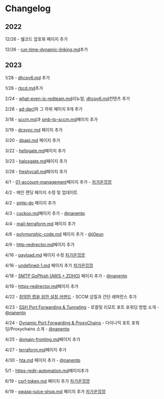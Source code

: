 # Changelog

## 2022

12/26 - 쉘코드 암호화 페이지 추가

12/26 - [run-time-dynamic-linking.md](../defense-evasion/run-time-dynamic-linking.md "mention")추가

## 2023

1/28 - [dhcpv6.md](../credential-access/dhcpv6.md "mention") 추가

1/28 - [rbcd.md](../privilege-escalation/ad/rbcd.md "mention")추가

2/24 - [what-even-is-redteam.md](../what-even-is-redteam.md "mention")리뉴얼, [dhcpv6.md](../credential-access/dhcpv6.md "mention")컨텐츠 추가

2/28 - [ad-dacl](../privilege-escalation/ad-dacl/ "mention")와 그 하위 페이지 9개 추가

3/18 - [sccm.md](../privilege-escalation/ad/sccm.md "mention")과 [smb-to-sccm.md](../credential-access/ntlm-relay/smb-to-sccm.md "mention")페이지 추가

3/19 - [dcsync.md](../credential-access/dcsync.md "mention") 페이지 추가

3/20 - [dpapi.md](../credential-access/dpapi.md "mention") 페이지 추가

3/22 - [hellsgate.md](../personal-research/readme-and-template/hellsgate.md "mention")페이지 추가

3/23 - [halosgate.md](../personal-research/readme-and-template/halosgate.md "mention")페이지 추가

3/28 - [freshycall.md](../personal-research/readme-and-template/freshycall.md "mention")페이지 추가

4/1 - [01-account-management](../critical-info-infrastructure/01-account-management/ "mention")페이지 추가 - [차가운낑깡](http://localhost:5000/u/1y9ExMjOF5OnXgSOyWROhJQascW2 "mention")

4/2 - 메인 랜딩 페이지 수정 및 업데이트

4/2 - [smtp-do](../infrastructure/smtp-do/ "mention") 페이지 추가

4/3 - [cuckoo.md](../homelab/cuckoo.md "mention")페이지 추가 - [@nanentp](ttps://github.com/nanentp)

4/4 - [mail-terraform.md](../infrastructure/infra-automation/mail-terraform.md "mention") 페이지 추가

4/6 - [polymorphic-code.md](../defense-evasion/polymorphic-code.md "mention") 페이지 추가 - [@j0eun](https://github.com/j0eun)

4/9 - [http-redirector.md](../infrastructure/http-redirector.md "mention")페이지 추가

4/16 - [payload.md](../critical-info-infrastructure/01-account-management/payload.md "mention") 페이지 수정 [차가운낑깡](http://localhost:5000/u/1y9ExMjOF5OnXgSOyWROhJQascW2 "mention")

4/16 - [undefined-1.md](../critical-info-infrastructure/01-account-management/undefined-1.md "mention") 페이지 추가 [차가운낑깡](http://localhost:5000/u/1y9ExMjOF5OnXgSOyWROhJQascW2 "mention")

4/18 - [SMTP GoPhish (AWS + ZOHO)](../infrastructure/smtp-aws-zoho.md) 페이지 추가 - [@nanentp](ttps://github.com/nanentp)

4/19 - [https-redirector.md](../infrastructure/https-redirector.md "mention")페이지 추가

4/22 - [취약한 랩을 위한 설정 커맨드](https://www.xn--hy1b43d247a.com/homelab/homelab-misconfigurations) - SCCM 삽질과 간단 레퍼런스 추가

4/23 - [SSH Port Forwarding & Tunneling](../lateral-movement/ssh-tunnel.md) - 로컬및 리모트 포트 포워딩 방법 소개 -[@nanentp](ttps://github.com/nanentp)

4/24 - [Dynamic Port Forwarding & ProxyChains](../lateral-movement/dynamic-port-fowarding.md) - 다이나믹 포트 포워딩/Proxychains 소개 - [@nanentp](ttps://github.com/nanentp)

4/25 - [domain-fronting.md](../infrastructure/domain-fronting.md "mention")페이지 추가

4/27 - [terraform.md](../infrastructure/infra-automation/terraform.md "mention")페이지 추가

4/30 - [hta.md](../initial-access/phish-attachments/hta.md "mention") 페이지 추가 - [@nanentp](ttps://github.com/nanentp)

5/1 - [https-redir-automation.md](../infrastructure/infra-automation/https-redir-automation.md "mention")페이지추가

6/19 - [csrf-token.md](../critical-info-infrastructure/01-account-management/csrf-token.md "mention") 페이지 추가 [차가운낑깡](http://localhost:5000/u/1y9ExMjOF5OnXgSOyWROhJQascW2 "mention")

6/19 - [owasp-juice-shop.md](../critical-info-infrastructure/01-account-management/owasp-juice-shop.md "mention") 페이지 추가 [차가운낑깡](http://localhost:5000/u/1y9ExMjOF5OnXgSOyWROhJQascW2 "mention")
